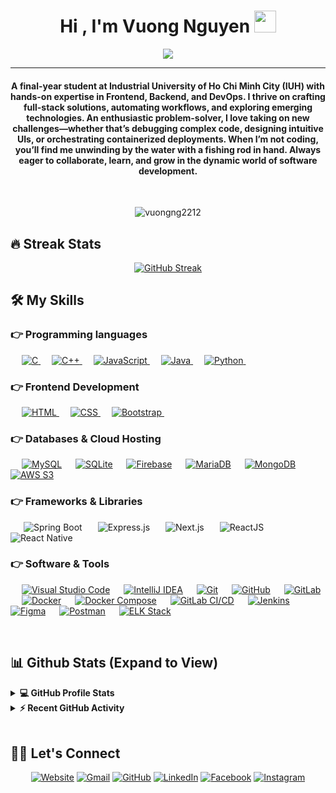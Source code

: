 <h1 align="center">Hi , I'm Vuong Nguyen <img src="https://media.giphy.com/media/hvRJCLFzcasrR4ia7z/giphy.gif" width="35"></h1>
<p align="center">
 <a href="https://github.com/DenverCoder1/readme-typing-svg"><img src="https://readme-typing-svg.herokuapp.com?lines=Life's+good&center=true&width=500&height=50&font=georgia"></a>
</p>
<hr/>
<h4 align="center">A final-year student at Industrial University of Ho Chi Minh City (IUH) with hands-on expertise in Frontend, Backend, and DevOps. I thrive on crafting full-stack solutions, automating workflows, and exploring emerging technologies. An enthusiastic problem-solver, I love taking on new challenges—whether that’s debugging complex code, designing intuitive UIs, or orchestrating containerized deployments. When I’m not coding, you’ll find me unwinding by the water with a fishing rod in hand. Always eager to collaborate, learn, and grow in the dynamic world of software development.</h4>
<br>
<p align="center"> <img src="https://komarev.com/ghpvc/?username=vuongng2212&label=VuongNguyen's%20Profile%20Views%20&color=dc143c&style=plastic" alt="vuongng2212" /> </p>

## 🔥 Streak Stats
 
<p align="center">
	<a href="https://git.io/streak-stats"><img src="https://github-readme-streak-stats.herokuapp.com?user=vuongng2212&theme=dark" alt="GitHub Streak" /></a>
</p>

## 🛠️ My Skills

### 👉 Programming languages

<p align="left"> 
  &emsp; 
  <a href="https://www.cprogramming.com/" target="_blank"> 
    <img alt="C" src="https://img.shields.io/badge/C%20-%232370ED.svg?logo=c&logoColor=white">
  </a> 
  &emsp;
  <a href="https://www.w3schools.com/cpp/" target="_blank"> 
    <img alt="C++" src="https://img.shields.io/badge/C++%20-%2300599C.svg?logo=c%2B%2B&logoColor=white">
  </a> 
  &emsp;
  <a href="https://developer.mozilla.org/en-US/docs/Web/JavaScript" target="_blank"> 
     <img alt="JavaScript" src="https://img.shields.io/badge/JavaScript%20-%23F7DF1E.svg?logo=javascript&logoColor=black">
   </a>
  &emsp;
  <a href="https://www.java.com" target="_blank"> 
    <img alt="Java" src="https://img.shields.io/badge/Java-%23007396.svg?logo=java&logoColor=white">
  </a>
  &emsp;
   <a href="https://www.python.org" target="_blank">
    <img alt="Python" src="https://img.shields.io/badge/Python%20-%2314354C.svg?logo=python&logoColor=white">
  </a>
&emsp; 
</p>

### 👉 Frontend Development

<p align="left"> 
  &emsp; 
  <a href="https://www.w3schools.com/html/" target="_blank"> 
   <img alt="HTML" src="https://img.shields.io/badge/HTML5%20-%23E34F26.svg?logo=html5&logoColor=white">
  </a>   
  &emsp;
  <a href="https://www.w3schools.com/css/" target="_blank">
    <img alt="CSS" src="https://img.shields.io/badge/CSS%20-%231572B6.svg?logo=css3&logoColor=white">
  </a> 
   &emsp;
  <a href="https://getbootstrap.com" target="_blank"> 
    <img alt="Bootstrap" src="https://img.shields.io/badge/Bootstrap-%23563D7C.svg?style=flat&logo=bootstrap&logoColor=white"/>
  </a>
&emsp; 
</p>

### 👉 Databases & Cloud Hosting

<p align="left">
  &emsp;
    <a href="https://www.mysql.com/"><img alt="MySQL" src="https://img.shields.io/badge/MySQL-00000F?style=flat&logo=mysql&logoColor=white"></a>
  &emsp;
    <a href="https://www.sqlite.org/"><img alt="SQLite" src="https://img.shields.io/badge/SQLite-07405E?style=flat&logo=sqlite&logoColor=white"/></a>
  &emsp;
    <a href="https://firebase.google.com/"><img alt="Firebase" src="https://img.shields.io/badge/Firebase-ffca28?style=flat&logo=firebase&logoColor=black"></a>
  &emsp;
    <a href="https://mariadb.org/"><img alt="MariaDB" src="https://img.shields.io/badge/MariaDB-003545?style=flat&logo=mariadb&logoColor=white"></a>
  &emsp;
    <a href="https://www.mongodb.com/"><img alt="MongoDB" src="https://img.shields.io/badge/MongoDB-47A248?style=flat&logo=mongodb&logoColor=white"></a>
  &emsp;
    <a href="https://aws.amazon.com/s3/"><img alt="AWS S3" src="https://img.shields.io/badge/Amazon%20S3-569A31?style=flat&logo=amazons3&logoColor=white"></a>
</p>


### 👉 Frameworks & Libraries
<p align="left">

&emsp;&ensp;<img alt="Spring Boot" src="https://img.shields.io/badge/Spring%20Boot-6DB33F.svg?style=flat&logo=spring-boot&logoColor=white"/>
&emsp;&ensp;<img alt="Express.js" src="https://img.shields.io/badge/Express.js-000000?style=flat&logo=express&logoColor=white"/>
&emsp;&ensp;<img alt="Next.js" src="https://img.shields.io/badge/Next.js-000000?style=flat&logo=next.js&logoColor=white"/>
&emsp;&ensp;<img alt="ReactJS" src="https://img.shields.io/badge/React-20232A?style=flat&logo=react&logoColor=61DAFB"/>
&emsp;&ensp;<img alt="React Native" src="https://img.shields.io/badge/React%20Native-20232A?style=flat&logo=react&logoColor=61DAFB"/>

</p>



### 👉 Software & Tools

<p>
  &emsp;
  <a href="#"><img alt="Visual Studio Code" src="https://img.shields.io/badge/VSCode-007ACC?style=flat&logo=visual-studio-code&logoColor=white"></a>
  &emsp;
  <a href="#"><img alt="IntelliJ IDEA" src="https://img.shields.io/badge/IntelliJ_IDEA-000000?style=flat&logo=intellij-idea&logoColor=white"></a>
  &emsp;
  <a href="#"><img alt="Git" src="https://img.shields.io/badge/Git-F05032?style=flat&logo=git&logoColor=white"></a>
  &emsp;
  <a href="#"><img alt="GitHub" src="https://img.shields.io/badge/GitHub-181717?style=flat&logo=github&logoColor=white"></a>
  &emsp;
  <a href="#"><img alt="GitLab" src="https://img.shields.io/badge/GitLab-FC6D26?style=flat&logo=gitlab&logoColor=white"></a>
  &emsp;
  <a href="#"><img alt="Docker" src="https://img.shields.io/badge/Docker-2496ED?style=flat&logo=docker&logoColor=white"></a>
  &emsp;
  <a href="#"><img alt="Docker Compose" src="https://img.shields.io/badge/Docker_Compose-3858E9?style=flat&logo=docker&logoColor=white"></a>
  &emsp;
  <a href="#"><img alt="GitLab CI/CD" src="https://img.shields.io/badge/GitLab_CI%2FCD-FA7035?style=flat&logo=gitlab&logoColor=white"></a>
  &emsp;
  <a href="#"><img alt="Jenkins" src="https://img.shields.io/badge/Jenkins-D24939?style=flat&logo=jenkins&logoColor=white"></a>
  &emsp;
  <a href="#"><img alt="Figma" src="https://img.shields.io/badge/Figma-F24E1E?style=flat&logo=figma&logoColor=white"></a>
  &emsp;
  <a href="#"><img alt="Postman" src="https://img.shields.io/badge/Postman-FF6C37?style=flat&logo=postman&logoColor=white"></a>
  &emsp;
  <a href="#"><img alt="ELK Stack" src="https://img.shields.io/badge/ELK_Stack-005571?style=flat&logo=elasticstack&logoColor=white"></a>
</p>


<br/>

## 📊 Github Stats (Expand to View)

<details> 
  <summary><b>💻 GitHub Profile Stats</b></summary>
  <br/>
  <p align="center">
    <a href="https://github.com/vuongng2212"><img align="center" src="https://github-readme-stats.vercel.app/api?username=vuongng2212&show_icons=true&locale=en&theme=algolia" alt="vuongng2212" height="192px"/></a>
	</p>
	<p  align="center">
	  <img src="https://github-readme-stats.vercel.app/api/top-langs?username=vuongng2212&show_icons=true&locale=en&layout=compact&theme=algolia" alt="vuongng2212" height="192px"/>
	</p>
  <br/>
  <b>Note:</b> Top languages is only a metric of the languages my public code consists of and doesn't reflect experience or skill level.
  </p>
</details>

<details>
  <summary><b>⚡ Recent GitHub Activity</b></summary>
  <br/>
	<a href="https://github.com/vuongng2212"><img alt="Vuong Nguyen's Activity Graph" src="https://github-readme-activity-graph.vercel.app/graph?username=vuongng2212&custom_title=Vuong%20Nguyen's%20Contribution%20Graph&theme=react-dark" /></a>
  <br/>

</details>

<br/>

## 🙋‍♀️ Let's Connect

<p align="center">
  <a href="https://vuongng2212.github.io/"><img src="https://img.icons8.com/bubbles/50/000000/web.png" alt="Website"/></a>
	<a href="mailto:vuongnguyen221203@gmail.com"><img src="https://img.icons8.com/bubbles/50/000000/gmail.png" alt="Gmail"/></a>
	<a href="https://github.com/vuongng2212"><img src="https://img.icons8.com/bubbles/50/000000/github.png" alt="GitHub"/></a>
	<a href="https://www.linkedin.com/in/nguy%E1%BB%85n-%C4%91%E1%BB%A9c-v%C6%B0%C6%A1ng-b8141b373/"><img src="https://img.icons8.com/bubbles/50/000000/linkedin.png" alt="LinkedIn"/></a>
	<a href="https://www.facebook.com/vuongnguyen1668/"><img src="https://img.icons8.com/bubbles/50/000000/facebook-new.png" alt="Facebook"/></a>
	<a href="https://instagram.com/vgngsr4"><img src="https://img.icons8.com/bubbles/50/000000/instagram.png" alt="Instagram"/></a>
	
</p>

<!--img align="right" alt="Coding" width="450" src="https://camo.githubusercontent.com/6607041227d81f650340ff070cc2843518acad359b57e5bb054a9fb7127aa041/68747470733a2f2f63646e2e6472696262626c652e636f6d2f75736572732f323634363432332f73637265656e73686f74732f353530373139362f636f6d70757465722e676966" data-canonical-src="https://cdn.dribbble.com/users/2646423/screenshots/5507196/computer.gif" style="max-width:100%;"/-->
